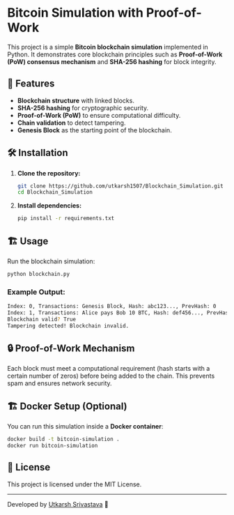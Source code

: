 # Bitcoin Simulation with Proof-of-Work

This project is a simple **Bitcoin blockchain simulation** implemented in Python. It demonstrates core blockchain principles such as **Proof-of-Work (PoW) consensus mechanism** and **SHA-256 hashing** for block integrity.

## 🚀 Features
- **Blockchain structure** with linked blocks.
- **SHA-256 hashing** for cryptographic security.
- **Proof-of-Work (PoW)** to ensure computational difficulty.
- **Chain validation** to detect tampering.
- **Genesis Block** as the starting point of the blockchain.

## 🛠️ Installation
1. **Clone the repository:**
   ```sh
   git clone https://github.com/utkarsh1507/Blockchain_Simulation.git
   cd Blockchain_Simulation
   ```
2. **Install dependencies:**
   ```sh
   pip install -r requirements.txt
   ```

## 🏗️ Usage
Run the blockchain simulation:
```sh
python blockchain.py
```

### Example Output:
```sh
Index: 0, Transactions: Genesis Block, Hash: abc123..., PrevHash: 0
Index: 1, Transactions: Alice pays Bob 10 BTC, Hash: def456..., PrevHash: abc123...
Blockchain valid? True
Tampering detected! Blockchain invalid.
```

## 🔒 Proof-of-Work Mechanism
Each block must meet a computational requirement (hash starts with a certain number of zeros) before being added to the chain. This prevents spam and ensures network security.

## 🏗️ Docker Setup (Optional)
You can run this simulation inside a **Docker container**:
```sh
docker build -t bitcoin-simulation .
docker run bitcoin-simulation
```

## 📜 License
This project is licensed under the MIT License.

---
Developed by [Utkarsh Srivastava](https://github.com/utkarsh1507) 🚀

